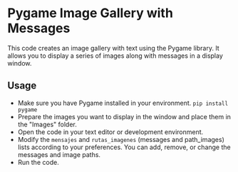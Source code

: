 # Pygame Image Gallery with Messages

This code creates an image gallery with text using the Pygame library. It allows you to display a series of images along with messages in a display window.

## Usage
- Make sure you have Pygame installed in your environment. `pip install pygame`
- Prepare the images you want to display in the window and place them in the "Images" folder.
- Open the code in your text editor or development environment.
- Modify the `mensajes` and `rutas_imagenes` (messages and path_images) lists according to your preferences. You can add, remove, or change the messages and image paths.
- Run the code.
